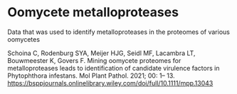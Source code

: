 # Oomycete metalloproteases
Data that was used to identify metalloproteases in the proteomes of various oomycetes

Schoina C, Rodenburg SYA, Meijer HJG, Seidl MF, Lacambra LT, Bouwmeester K, Govers F. Mining oomycete proteomes for metalloproteases leads to identification of candidate virulence factors in Phytophthora infestans. Mol Plant Pathol. 2021; 00: 1– 13.
https://bsppjournals.onlinelibrary.wiley.com/doi/full/10.1111/mpp.13043
